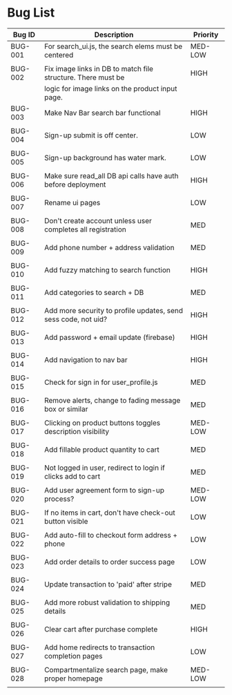 # Bug List

| Bug ID  | Description                                                       | Priority |
|---------|-------------------------------------------------------------------|----------|
| BUG-001 | For search_ui.js, the search elems must be centered               | MED-LOW  |
|         |                                                                   |          |
| BUG-002 | Fix image links in DB to match file structure. There must be      | HIGH     |
|         | logic for image links on the product input page.                  |          | 
| BUG-003 | Make Nav Bar search bar functional                                | HIGH     |
|         |                                                                   |          | 
| BUG-004 | Sign-up submit is off center.                                     | LOW      |
|         |                                                                   |          | 
| BUG-005 | Sign-up background has water mark.                                | LOW      |
|         |                                                                   |          | 
| BUG-006 | Make sure read_all DB api calls have auth before deployment       | HIGH     |
|         |                                                                   |          | 
| BUG-007 | Rename ui pages                                                   | LOW      |
|         |                                                                   |          | 
| BUG-008 | Don't create account unless user completes all registration       | MED      |
|         |                                                                   |          | 
| BUG-009 | Add phone number + address validation                             | MED      |
|         |                                                                   |          | 
| BUG-010 | Add fuzzy matching to search function                             | HIGH     |
|         |                                                                   |          | 
| BUG-011 | Add categories to search + DB                                     | MED      |
|         |                                                                   |          | 
| BUG-012 | Add more security to profile updates, send sess code, not uid?    | HIGH     |
|         |                                                                   |          | 
| BUG-013 | Add password + email update (firebase)                            | HIGH     |
|         |                                                                   |          |
| BUG-014 | Add navigation to nav bar                                         | HIGH     |
|         |                                                                   |          | 
| BUG-015 | Check for sign in for user_profile.js                             | MED      |
|         |                                                                   |          | 
| BUG-016 | Remove alerts, change to fading message box or similar            | MED      |
|         |                                                                   |          | 
| BUG-017 | Clicking on product buttons toggles description visibility        | MED-LOW  |
|         |                                                                   |          | 
| BUG-018 | Add fillable product quantity to cart                             | MED      |
|         |                                                                   |          | 
| BUG-019 | Not logged in user, redirect to login if clicks add to cart       | MED      |
|         |                                                                   |          | 
| BUG-020 | Add user agreement form to sign-up process?                       | MED-LOW  |
|         |                                                                   |          | 
| BUG-021 | If no items in cart, don't have check-out button visible          | LOW      |
|         |                                                                   |          |
| BUG-022 | Add auto-fill to checkout form address + phone                    | LOW      |
|         |                                                                   |          |
| BUG-023 | Add order details to order success page                           | LOW      |
|         |                                                                   |          |
| BUG-024 | Update transaction to 'paid' after stripe                         | MED      |
|         |                                                                   |          |
| BUG-025 | Add more robust validation to shipping details                    | MED      |
|         |                                                                   |          |
| BUG-026 | Clear cart after purchase complete                                | HIGH     |
|         |                                                                   |          |
| BUG-027 | Add home redirects to transaction completion pages                | LOW      |
|         |                                                                   |          |
| BUG-028 | Compartmentalize search page, make proper homepage                | MED-LOW      |
|         |                                                                   |          |